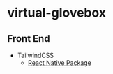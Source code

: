 # virtual-glovebox

## Front End

-   TailwindCSS
    -   [React Native Package](https://www.npmjs.com/package/react-native-tailwind)
